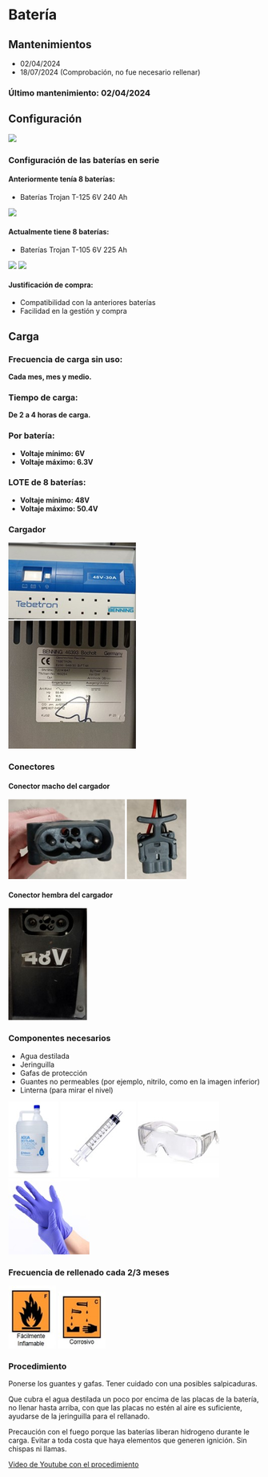 # Batería

## Mantenimientos

- 02/04/2024
- 18/07/2024 (Comprobación, no fue necesario rellenar)

### Último mantenimiento: 02/04/2024

## Configuración

![](img/bateria/bateria-configuración-serie.jpg)

### Configuración de las baterías en serie

#### Anteriormente tenía 8 baterías:
- Baterías Trojan T-125 6V 240 Ah

![](img/bateria/bateria-configuración-bateria-vieja.jpg)

#### Actualmente tiene 8 baterías:
- Baterías Trojan T-105 6V 225 Ah

![](img/bateria/bateria-configuración-bateria-nueva.png)
![](img/bateria/bateria-configuración-etiqueta-bateria-nueva.jpg)

#### Justificación de compra:
- Compatibilidad con la anteriores baterías
- Facilidad en la gestión y compra

## Carga

### Frecuencia de carga sin uso: 
**Cada mes, mes y medio.**
### Tiempo de carga: 
**De 2 a 4 horas de carga.**
### Por batería:
- **Voltaje mínimo: 6V**
- **Voltaje máximo: 6.3V**
### LOTE de 8 baterías:
- **Voltaje mínimo: 48V**
- **Voltaje máximo: 50.4V**

### Cargador

![](img/bateria/bateria-carga-cargador-frontal.jpg)
![](img/bateria/bateria-carga-cargador-trasera.jpg)

### Conectores

#### Conector macho del cargador
![](img/bateria/bateria-carga-cargador-conector-macho-vista-1.jpg)
![](img/bateria/bateria-carga-cargador-conector-macho-vista-2.jpg)
#### Conector hembra del cargador
![](img/bateria/bateria-carga-conectar-hembra-coche.jpg)

### Componentes necesarios
- Agua destilada
- Jeringuilla
- Gafas de protección
- Guantes no permeables (por ejemplo, nitrilo, como en la imagen inferior)
- Linterna (para mirar el nivel)

![](img/bateria/bateria-mantenimiento-agua-destilada.jpg)
![](img/bateria/bateria-mantenimiento-jeringuilla.jpg)
![](img/bateria/bateria-mantenimiento-gafas-proteccion.jpg)
![](img/bateria/bateria-mantenimiento-guantes.jpg)

### Frecuencia de rellenado cada 2/3 meses

![](img/bateria/bateria-mantenimiento-infamable.jpg)
![](img/bateria/bateria-mantenimiento-corrosivo.jpg)

### Procedimiento
Ponerse los guantes y gafas. Tener cuidado con una posibles salpicaduras. 

Que cubra el agua destilada un poco por encima de las placas de la batería, 
no llenar hasta arriba, con que las placas no estén al aire es suficiente, ayudarse de la jeringuilla para el rellanado.

Precaución con el fuego porque las baterías liberan hidrogeno durante le carga. Evitar a toda costa que haya elementos que generen ignición. Sin chispas ni llamas. 

[Video de Youtube con el procedimiento](https://www.youtube.com/watch?v=gYsozEP8XMg)